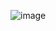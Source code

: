 ![image](https://user-images.githubusercontent.com/93944142/180084915-8e281915-81cd-4364-8572-a008e245e22a.png)
